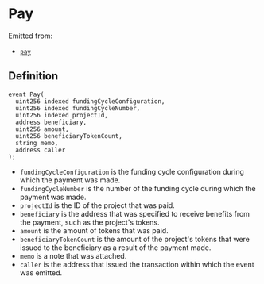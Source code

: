 # Pay

Emitted from:

* [`pay`](/protocol/api/contracts/or-abstract/jbpayoutredemptionpaymentterminal/write/pay.md)

## Definition

```solidity
event Pay(
  uint256 indexed fundingCycleConfiguration,
  uint256 indexed fundingCycleNumber,
  uint256 indexed projectId,
  address beneficiary,
  uint256 amount,
  uint256 beneficiaryTokenCount,
  string memo,
  address caller
);
```

* `fundingCycleConfiguration` is the funding cycle configuration during which the payment was made.
* `fundingCycleNumber` is the number of the funding cycle during which the payment was made.
* `projectId` is the ID of the project that was paid.
* `beneficiary` is the address that was specified to receive benefits from the payment, such as the project's tokens.
* `amount` is the amount of tokens that was paid.
* `beneficiaryTokenCount` is the amount of the project's tokens that were issued to the beneficiary as a result of the payment made.
* `memo` is a note that was attached.
* `caller` is the address that issued the transaction within which the event was emitted.
